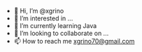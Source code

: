 - 👋 Hi, I’m @xgrino
- 👀 I’m interested in ...
- 🌱 I’m currently learning Java
- 💞️ I’m looking to collaborate on ...
- 📫 How to reach me xgrino70@gmail.com

<!---
xgrino/xgrino is a ✨ special ✨ repository because its `README.md` (this file) appears on your GitHub profile.
You can click the Preview link to take a look at your changes.
--->
